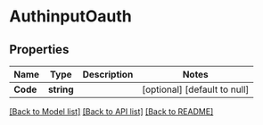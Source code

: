# AuthinputOauth

## Properties
Name | Type | Description | Notes
------------ | ------------- | ------------- | -------------
**Code** | **string** |  | [optional] [default to null]

[[Back to Model list]](../README.md#documentation-for-models) [[Back to API list]](../README.md#documentation-for-api-endpoints) [[Back to README]](../README.md)


